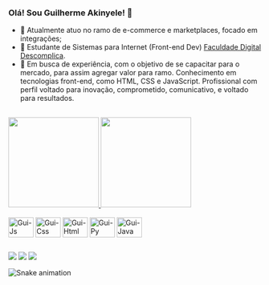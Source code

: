 ### Olá! Sou Guilherme Akinyele! 👋

- 🔭 Atualmente atuo no ramo de e-commerce e marketplaces, focado em integrações;
- 🌱 Estudante de Sistemas para Internet (Front-end Dev) <a href="https://descomplica.com.br/faculdade/tecnologia/sistemas-para-internet/">Faculdade Digital Descomplica</a>.
- 💼 Em busca de experiência, com o objetivo de se capacitar para o mercado, para assim agregar valor para ramo. Conhecimento em tecnologias front-end, como HTML, CSS e JavaScript. Profissional com perfil voltado para inovação, comprometido, comunicativo, e voltado para resultados.

##

<div>
  <a href="https://github.com/gui-akinyele">
  <img height="180em" src="https://github-readme-stats.vercel.app/api?username=gui-akinyele&show_icons=true&theme=dark&include_all_commits=true&count_private=true"/>
  <img height="180em" src="https://github-readme-stats.vercel.app/api/top-langs/?username=gui-akinyele&layout=compact&langs_count=16&theme=dark"/>
</div>

  <div style="display: inline-block"><br>
    <img align="center" alt="Gui-Js" height="40" width="50" src="https://cdn.jsdelivr.net/gh/devicons/devicon/icons/javascript/javascript-original.svg">
    <img align="center" alt="Gui-Css" height="40" width="50" src="https://cdn.jsdelivr.net/gh/devicons/devicon/icons/css3/css3-plain-wordmark.svg">
    <img align="center" alt="Gui-Html" height="40" width="50" src="https://cdn.jsdelivr.net/gh/devicons/devicon/icons/html5/html5-plain-wordmark.svg">
    <img align="center" alt="Gui-Py" height="40" width="50" src="https://cdn.jsdelivr.net/gh/devicons/devicon/icons/python/python-plain-wordmark.svg">
    <img align="center" alt="Gui-Java" height="40" width="50" src="https://cdn.jsdelivr.net/gh/devicons/devicon/icons/java/java-plain.svg"> 
  </div>
  
  ##
  
  <div>
       <a href="https://www.linkedin.com/in/guilherme-akinyele/" target="_blank"><img src="https://img.shields.io/badge/LinkedIn-0077B5?style=for-the-badge&logo=linkedin&logoColor=white" target="_blank"></a>
    <a href="https://www.instagram.com/gui_akinyele/" target="_blank"><img src="https://img.shields.io/badge/-Instagram-%23E4405F?style=for-the-badge&logo=instagram&logoColor=white" target="_blank"></a>
    <a href="https://www.behance.net/guiakinyele" target="_blank"><img src="https://img.shields.io/badge/-Behance-blue?style=for-the-badge&logo=behance&logoColor=white" target="_blank"></a>
  </div>
  
  ![Snake animation](https://github.com/gui-akinyele/gui-akinyele/blob/output/github-contribution-grid-snake.svg)
  
  
